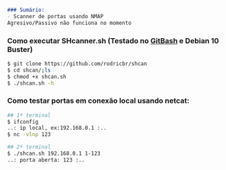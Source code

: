 ```markdown
### Sumário:
- Scanner de portas usando NMAP
Agresivo/Passivo não funciona no momento
```

### Como executar SHcanner.sh (Testado no [GitBash](https://git-scm.com/downloads) e Debian 10 Buster)
```bash
$ git clone https://github.com/rodricbr/shcan
$ cd shcan/;ls
$ chmod +x shcan.sh
$ ./shcan.sh -h
```

### Como testar portas em conexão local usando netcat:
```bash
## 1º terminal
$ ifconfig
..: ip local, ex:192.168.0.1 :..
$ nc -vlnp 123

## 2º terminal
$ ./shcan.sh 192.168.0.1 1-123
..: porta aberta: 123 :..
```
